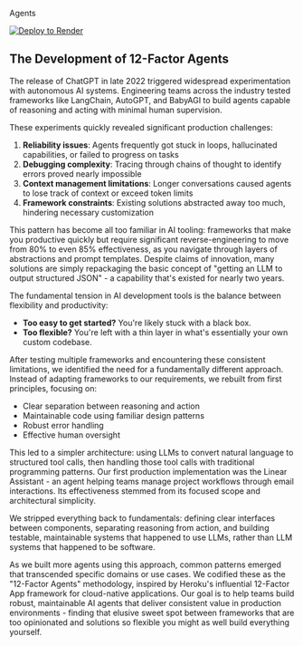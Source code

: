 Agents 


[![Deploy to Render](https://render.com/images/deploy-to-render-button.svg)](https://render.com/deploy?repo=https://github.com/got-agents/agents)

## The Development of 12-Factor Agents

The release of ChatGPT in late 2022 triggered widespread experimentation with autonomous AI systems. Engineering teams across the industry tested frameworks like LangChain, AutoGPT, and BabyAGI to build agents capable of reasoning and acting with minimal human supervision.

These experiments quickly revealed significant production challenges:

1. **Reliability issues**: Agents frequently got stuck in loops, hallucinated capabilities, or failed to progress on tasks
2. **Debugging complexity**: Tracing through chains of thought to identify errors proved nearly impossible
3. **Context management limitations**: Longer conversations caused agents to lose track of context or exceed token limits
4. **Framework constraints**: Existing solutions abstracted away too much, hindering necessary customization

This pattern has become all too familiar in AI tooling: frameworks that make you productive quickly but require significant reverse-engineering to move from 80% to even 85% effectiveness, as you navigate through layers of abstractions and prompt templates. Despite claims of innovation, many solutions are simply repackaging the basic concept of "getting an LLM to output structured JSON" - a capability that's existed for nearly two years.

The fundamental tension in AI development tools is the balance between flexibility and productivity:
- **Too easy to get started?** You're likely stuck with a black box.
- **Too flexible?** You're left with a thin layer in what's essentially your own custom codebase.

After testing multiple frameworks and encountering these consistent limitations, we identified the need for a fundamentally different approach. Instead of adapting frameworks to our requirements, we rebuilt from first principles, focusing on:

- Clear separation between reasoning and action
- Maintainable code using familiar design patterns
- Robust error handling
- Effective human oversight

This led to a simpler architecture: using LLMs to convert natural language to structured tool calls, then handling those tool calls with traditional programming patterns. Our first production implementation was the Linear Assistant - an agent helping teams manage project workflows through email interactions. Its effectiveness stemmed from its focused scope and architectural simplicity.

We stripped everything back to fundamentals: defining clear interfaces between components, separating reasoning from action, and building testable, maintainable systems that happened to use LLMs, rather than LLM systems that happened to be software.

As we built more agents using this approach, common patterns emerged that transcended specific domains or use cases. We codified these as the "12-Factor Agents" methodology, inspired by Heroku's influential 12-Factor App framework for cloud-native applications. Our goal is to help teams build robust, maintainable AI agents that deliver consistent value in production environments - finding that elusive sweet spot between frameworks that are too opinionated and solutions so flexible you might as well build everything yourself.

